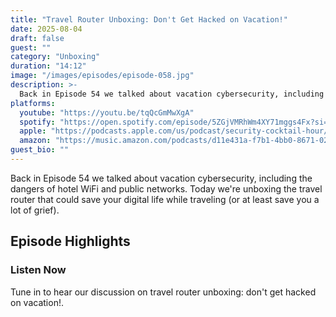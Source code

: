 ```yaml
---
title: "Travel Router Unboxing: Don't Get Hacked on Vacation!"
date: 2025-08-04
draft: false
guest: ""
category: "Unboxing"
duration: "14:12"
image: "/images/episodes/episode-058.jpg"
description: >-
  Back in Episode 54 we talked about vacation cybersecurity, including the dangers of hotel WiFi and public networks. Today we're unboxing the travel router that could save your digital life while traveling (or at least save you a lot of grief).
platforms:
  youtube: "https://youtu.be/tqQcGmMwXgA"
  spotify: "https://open.spotify.com/episode/5ZGjVMRhWm4XY71mggs4Fx?si=1756304ccd0a41da"
  apple: "https://podcasts.apple.com/us/podcast/security-cocktail-hour/id1679376200?i=1000720592747"
  amazon: "https://music.amazon.com/podcasts/d11e431a-f7b1-4bb0-8671-024afce9ade6/security-cocktail-hour"
guest_bio: ""
---
```


Back in Episode 54 we talked about vacation cybersecurity, including the dangers of hotel WiFi and public networks. Today we're unboxing the travel router that could save your digital life while traveling (or at least save you a lot of grief).

## Episode Highlights

### Listen Now

Tune in to hear our discussion on travel router unboxing: don't get hacked on vacation!.